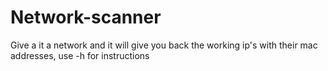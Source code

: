 # Network-scanner
Give a it a network and it will give you back the working ip's with their mac addresses, use -h for instructions

